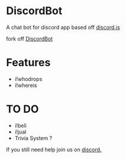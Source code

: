 # DiscordBot
A chat bot for discord app based off <a href="https://github.com/hydrabolt/discord.js/">discord.js</a>

fork off <a href="https://github.com/chalda/DiscordBot">DiscordBot</a>

# Features
- i!whodrops
- i!whereis

# TO DO
- i!beli
- i!jual
- Trivia System ?

If you still need help join us on [discord.](https://discordapp.com/invite/V73tWWE)
